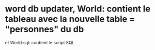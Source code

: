 # word db updater, World: contient le tableau avec la nouvelle table = "personnes" du db
et World.sql: contient le script SQL

